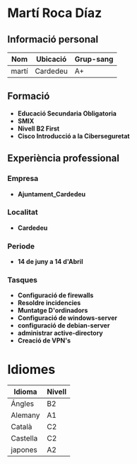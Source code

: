 # Martí Roca Díaz

## Informació personal

| Nom           | Ubicació  | Grup-sang        |
|---------------|-----------|------------------|
| martí         | Cardedeu  | A+               |



## Formació

- **Educació Secundaria Obligatoria**
- **SMIX**
- **Nivell B2 First**
- **Cisco Introducció a la Ciberseguretat**


## Experiència professional
### Empresa

- **Ajuntament_Cardedeu**

### Localitat

- **Cardedeu**

### Periode

- **14 de juny a 14 d'Abril**
 
### Tasques

- **Configuració de firewalls**
- **Resoldre incidencies**
- **Muntatge D'ordinadors**
- **Configuració de windows-server**
- **configuració de debian-server**
- **administrar active-directory**
- **Creació de VPN's**



# Idiomes

| Idioma        | Nivell    |
|---------------|-----------|
| Ángles        | B2        |
| Alemany       | A1        |
| Català        | C2        |
| Castella      | C2        |
| japones       | A2        |

